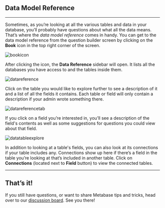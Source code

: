 
## Data Model Reference
---
Sometimes, as you’re looking at all the various tables and data in your database, you’ll probably have questions about what all the data means. That’s where the *data model reference* comes in handy. You can get to the data model reference from the question builder screen by clicking on the **Book** icon in the top right corner of the screen.

![bookicon](./images/Bookicon.png)

After clicking the icon, the **Data Reference** sidebar will open. It lists all the databases you have access to and the tables inside them. 
 
![datareference](images/DataReference.png)

Click on the table you would like to explore further to see a description of it and a list of all the fields it contains. Each table or field will only contain a description if your admin wrote something there.

![datareferencetab](images/DataReferenceTab.png)

If you click on a field you’re interested in, you’ll see a description of the field's contents as well as some suggestions for questions you could view about that field.

![datatableexplore](images/DataTableExplore.png)

In addition to looking at a table's fields, you can also look at its connections if your table includes any. Connections show up here if there’s a field in the table you’re looking at that’s included in another table. Click on **Connections** (located next to **Field** button) to view the connected tables.

---
## That’s it!
If you still have questions, or want to share Metabase tips and tricks, head over to our [discussion board](http://discourse.metabase.com/). See you there!

